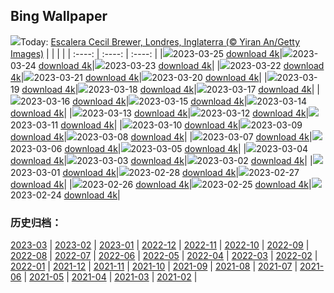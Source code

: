 ## Bing Wallpaper
![](https://global.bing.com/th?id=OHR.CecilBrewerStaircase_ES-ES2399541729_UHD.jpg&w=1000)Today: [Escalera Cecil Brewer, Londres, Inglaterra (© Yiran An/Getty Images)](https://global.bing.com/th?id=OHR.CecilBrewerStaircase_ES-ES2399541729_UHD.jpg)
|      |      |      |
| :----: | :----: | :----: |
|![](https://global.bing.com/th?id=OHR.CecilBrewerStaircase_ES-ES2399541729_UHD.jpg&pid=hp&w=384&h=216&rs=1&c=4)2023-03-25 [download 4k](https://global.bing.com/th?id=OHR.CecilBrewerStaircase_ES-ES2399541729_UHD.jpg)|![](https://global.bing.com/th?id=OHR.WildGarlic_ES-ES2462893665_UHD.jpg&pid=hp&w=384&h=216&rs=1&c=4)2023-03-24 [download 4k](https://global.bing.com/th?id=OHR.WildGarlic_ES-ES2462893665_UHD.jpg)|![](https://global.bing.com/th?id=OHR.CloudsPatagonia_ES-ES4307324638_UHD.jpg&pid=hp&w=384&h=216&rs=1&c=4)2023-03-23 [download 4k](https://global.bing.com/th?id=OHR.CloudsPatagonia_ES-ES4307324638_UHD.jpg)|
|![](https://global.bing.com/th?id=OHR.LakePowellAerial_ES-ES4110651484_UHD.jpg&pid=hp&w=384&h=216&rs=1&c=4)2023-03-22 [download 4k](https://global.bing.com/th?id=OHR.LakePowellAerial_ES-ES4110651484_UHD.jpg)|![](https://global.bing.com/th?id=OHR.ColourDay_ES-ES3956249231_UHD.jpg&pid=hp&w=384&h=216&rs=1&c=4)2023-03-21 [download 4k](https://global.bing.com/th?id=OHR.ColourDay_ES-ES3956249231_UHD.jpg)|![](https://global.bing.com/th?id=OHR.PurpleCrocus_ES-ES3841795706_UHD.jpg&pid=hp&w=384&h=216&rs=1&c=4)2023-03-20 [download 4k](https://global.bing.com/th?id=OHR.PurpleCrocus_ES-ES3841795706_UHD.jpg)|
|![](https://global.bing.com/th?id=OHR.EmperorPenguinFatherDay_ES-ES7841903046_UHD.jpg&pid=hp&w=384&h=216&rs=1&c=4)2023-03-19 [download 4k](https://global.bing.com/th?id=OHR.EmperorPenguinFatherDay_ES-ES7841903046_UHD.jpg)|![](https://global.bing.com/th?id=OHR.MarsTars_ES-ES3749515413_UHD.jpg&pid=hp&w=384&h=216&rs=1&c=4)2023-03-18 [download 4k](https://global.bing.com/th?id=OHR.MarsTars_ES-ES3749515413_UHD.jpg)|![](https://global.bing.com/th?id=OHR.BallyvooneyCove_ES-ES3563566155_UHD.jpg&pid=hp&w=384&h=216&rs=1&c=4)2023-03-17 [download 4k](https://global.bing.com/th?id=OHR.BallyvooneyCove_ES-ES3563566155_UHD.jpg)|
|![](https://global.bing.com/th?id=OHR.ChengduPanda_ES-ES3430991641_UHD.jpg&pid=hp&w=384&h=216&rs=1&c=4)2023-03-16 [download 4k](https://global.bing.com/th?id=OHR.ChengduPanda_ES-ES3430991641_UHD.jpg)|![](https://global.bing.com/th?id=OHR.AgueroSpain_ES-ES3248907310_UHD.jpg&pid=hp&w=384&h=216&rs=1&c=4)2023-03-15 [download 4k](https://global.bing.com/th?id=OHR.AgueroSpain_ES-ES3248907310_UHD.jpg)|![](https://global.bing.com/th?id=OHR.Falleras_ES-ES7940663073_UHD.jpg&pid=hp&w=384&h=216&rs=1&c=4)2023-03-14 [download 4k](https://global.bing.com/th?id=OHR.Falleras_ES-ES7940663073_UHD.jpg)|
|![](https://global.bing.com/th?id=OHR.LionessesNap_ES-ES3129845642_UHD.jpg&pid=hp&w=384&h=216&rs=1&c=4)2023-03-13 [download 4k](https://global.bing.com/th?id=OHR.LionessesNap_ES-ES3129845642_UHD.jpg)|![](https://global.bing.com/th?id=OHR.TheaterRomania_ES-ES4472882122_UHD.jpg&pid=hp&w=384&h=216&rs=1&c=4)2023-03-12 [download 4k](https://global.bing.com/th?id=OHR.TheaterRomania_ES-ES4472882122_UHD.jpg)|![](https://global.bing.com/th?id=OHR.LongWharf_ES-ES2726959477_UHD.jpg&pid=hp&w=384&h=216&rs=1&c=4)2023-03-11 [download 4k](https://global.bing.com/th?id=OHR.LongWharf_ES-ES2726959477_UHD.jpg)|
|![](https://global.bing.com/th?id=OHR.EdaleValley_ES-ES1778719153_UHD.jpg&pid=hp&w=384&h=216&rs=1&c=4)2023-03-10 [download 4k](https://global.bing.com/th?id=OHR.EdaleValley_ES-ES1778719153_UHD.jpg)|![](https://global.bing.com/th?id=OHR.WaimeaRainbow_ES-ES0498517279_UHD.jpg&pid=hp&w=384&h=216&rs=1&c=4)2023-03-09 [download 4k](https://global.bing.com/th?id=OHR.WaimeaRainbow_ES-ES0498517279_UHD.jpg)|![](https://global.bing.com/th?id=OHR.IntlWomensDayChange_ES-ES6263230800_UHD.jpg&pid=hp&w=384&h=216&rs=1&c=4)2023-03-08 [download 4k](https://global.bing.com/th?id=OHR.IntlWomensDayChange_ES-ES6263230800_UHD.jpg)|
|![](https://global.bing.com/th?id=OHR.YuanyangChina_ES-ES8960408415_UHD.jpg&pid=hp&w=384&h=216&rs=1&c=4)2023-03-07 [download 4k](https://global.bing.com/th?id=OHR.YuanyangChina_ES-ES8960408415_UHD.jpg)|![](https://global.bing.com/th?id=OHR.IcelandHorses_ES-ES2728357327_UHD.jpg&pid=hp&w=384&h=216&rs=1&c=4)2023-03-06 [download 4k](https://global.bing.com/th?id=OHR.IcelandHorses_ES-ES2728357327_UHD.jpg)|![](https://global.bing.com/th?id=OHR.BarnOwlWinter_ES-ES3920971236_UHD.jpg&pid=hp&w=384&h=216&rs=1&c=4)2023-03-05 [download 4k](https://global.bing.com/th?id=OHR.BarnOwlWinter_ES-ES3920971236_UHD.jpg)|
|![](https://global.bing.com/th?id=OHR.PicoVolcano_ES-ES8571044170_UHD.jpg&pid=hp&w=384&h=216&rs=1&c=4)2023-03-04 [download 4k](https://global.bing.com/th?id=OHR.PicoVolcano_ES-ES8571044170_UHD.jpg)|![](https://global.bing.com/th?id=OHR.OrcaNorway_ES-ES2314103506_UHD.jpg&pid=hp&w=384&h=216&rs=1&c=4)2023-03-03 [download 4k](https://global.bing.com/th?id=OHR.OrcaNorway_ES-ES2314103506_UHD.jpg)|![](https://global.bing.com/th?id=OHR.NegratinSpain_ES-ES8240782887_UHD.jpg&pid=hp&w=384&h=216&rs=1&c=4)2023-03-02 [download 4k](https://global.bing.com/th?id=OHR.NegratinSpain_ES-ES8240782887_UHD.jpg)|
|![](https://global.bing.com/th?id=OHR.BalearicIslands_ES-ES0270743799_UHD.jpg&pid=hp&w=384&h=216&rs=1&c=4)2023-03-01 [download 4k](https://global.bing.com/th?id=OHR.BalearicIslands_ES-ES0270743799_UHD.jpg)|![](https://global.bing.com/th?id=OHR.BronzeSculptureCordoba_ES-ES1480422781_UHD.jpg&pid=hp&w=384&h=216&rs=1&c=4)2023-02-28 [download 4k](https://global.bing.com/th?id=OHR.BronzeSculptureCordoba_ES-ES1480422781_UHD.jpg)|![](https://global.bing.com/th?id=OHR.PolarBearFrost_ES-ES5742736946_UHD.jpg&pid=hp&w=384&h=216&rs=1&c=4)2023-02-27 [download 4k](https://global.bing.com/th?id=OHR.PolarBearFrost_ES-ES5742736946_UHD.jpg)|
|![](https://global.bing.com/th?id=OHR.CanopyPeru_ES-ES0774196542_UHD.jpg&pid=hp&w=384&h=216&rs=1&c=4)2023-02-26 [download 4k](https://global.bing.com/th?id=OHR.CanopyPeru_ES-ES0774196542_UHD.jpg)|![](https://global.bing.com/th?id=OHR.BryceAnniv_ES-ES0647290496_UHD.jpg&pid=hp&w=384&h=216&rs=1&c=4)2023-02-25 [download 4k](https://global.bing.com/th?id=OHR.BryceAnniv_ES-ES0647290496_UHD.jpg)|![](https://global.bing.com/th?id=OHR.RichmondParkDuck_ES-ES0456675008_UHD.jpg&pid=hp&w=384&h=216&rs=1&c=4)2023-02-24 [download 4k](https://global.bing.com/th?id=OHR.RichmondParkDuck_ES-ES0456675008_UHD.jpg)|

### 历史归档：
[2023-03](https://github.com/niumoo/bing-wallpaper/tree/main/picture/2023-03/) | [2023-02](https://github.com/niumoo/bing-wallpaper/tree/main/picture/2023-02/) | [2023-01](https://github.com/niumoo/bing-wallpaper/tree/main/picture/2023-01/) | [2022-12](https://github.com/niumoo/bing-wallpaper/tree/main/picture/2022-12/) | [2022-11](https://github.com/niumoo/bing-wallpaper/tree/main/picture/2022-11/) | [2022-10](https://github.com/niumoo/bing-wallpaper/tree/main/picture/2022-10/) | [2022-09](https://github.com/niumoo/bing-wallpaper/tree/main/picture/2022-09/) | [2022-08](https://github.com/niumoo/bing-wallpaper/tree/main/picture/2022-08/) | 
[2022-07](https://github.com/niumoo/bing-wallpaper/tree/main/picture/2022-07/) | [2022-06](https://github.com/niumoo/bing-wallpaper/tree/main/picture/2022-06/) | [2022-05](https://github.com/niumoo/bing-wallpaper/tree/main/picture/2022-05/) | [2022-04](https://github.com/niumoo/bing-wallpaper/tree/main/picture/2022-04/) | [2022-03](https://github.com/niumoo/bing-wallpaper/tree/main/picture/2022-03/) | [2022-02](https://github.com/niumoo/bing-wallpaper/tree/main/picture/2022-02/) | [2022-01](https://github.com/niumoo/bing-wallpaper/tree/main/picture/2022-01/) | [2021-12](https://github.com/niumoo/bing-wallpaper/tree/main/picture/2021-12/) | 
[2021-11](https://github.com/niumoo/bing-wallpaper/tree/main/picture/2021-11/) | [2021-10](https://github.com/niumoo/bing-wallpaper/tree/main/picture/2021-10/) | [2021-09](https://github.com/niumoo/bing-wallpaper/tree/main/picture/2021-09/) | [2021-08](https://github.com/niumoo/bing-wallpaper/tree/main/picture/2021-08/) | [2021-07](https://github.com/niumoo/bing-wallpaper/tree/main/picture/2021-07/) | [2021-06](https://github.com/niumoo/bing-wallpaper/tree/main/picture/2021-06/) | [2021-05](https://github.com/niumoo/bing-wallpaper/tree/main/picture/2021-05/) | [2021-04](https://github.com/niumoo/bing-wallpaper/tree/main/picture/2021-04/) | 
[2021-03](https://github.com/niumoo/bing-wallpaper/tree/main/picture/2021-03/) | [2021-02](https://github.com/niumoo/bing-wallpaper/tree/main/picture/2021-02/) | 